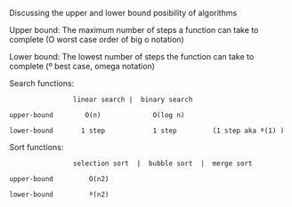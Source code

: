 Discussing the upper and lower bound posibility of algorithms

Upper bound: The maximum number of steps a function can take to complete  (O worst case order of big o notation)

Lower bound: The lowest number of steps the function can take to complete (º best case, omega notation)


Search functions:

                    linear search |  binary search
    
    upper-bound        O(n)             O(log n)
    
    lower-bound       1 step            1 step         (1 step aka º(1) )


Sort functions:

                    selection sort  |  bubble sort  |  merge sort

    upper-bound         O(n2)

    lower-bound         º(n2)
